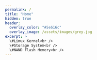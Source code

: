 ```yaml
---
permalink: /
title: "Home"
hidden: true
header:
  overlay_color: "#5e616c"
  overlay_image: /assets/images/grey.jpg
excerpt: >
  \#Linux Kernel<br />
  \#Storage System<br />
  \#NAND Flash Memory<br />
---
```

